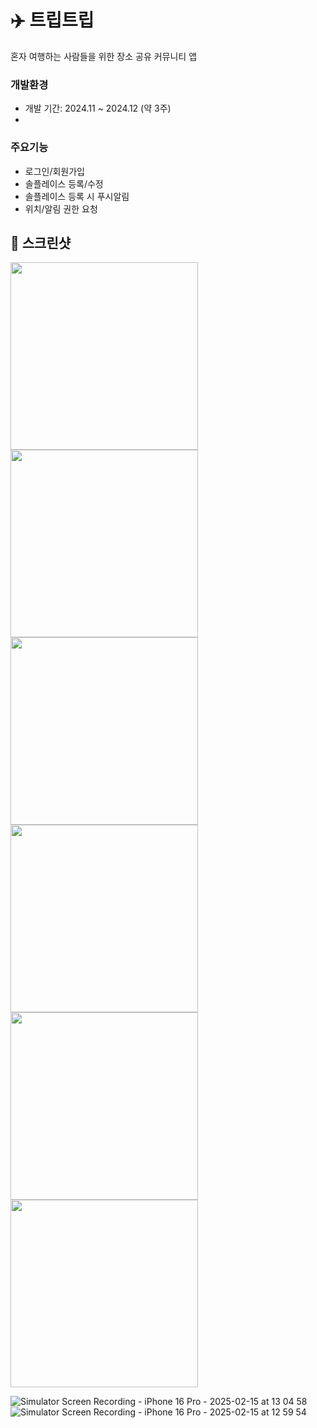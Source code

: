 # ✈️ 트립트립
혼자 여행하는 사람들을 위한 장소 공유 커뮤니티 앱

### 개발환경
- 개발 기간: 2024.11 ~ 2024.12 (약 3주)
- 

### 주요기능
- 로그인/회원가입
- 솔플레이스 등록/수정
- 솔플레이스 등록 시 푸시알림
- 위치/알림 권한 요청

## 📸 스크린샷

<img style="width:300px;" src="https://github.com/user-attachments/assets/1b225f64-6ec3-4624-a9ff-9d8d8e8d7838" />
<img style="width:300px;" src="https://github.com/user-attachments/assets/22ba401e-1f35-4f26-8582-49490cca4ad2" />
<img style="width:300px;" src="https://github.com/user-attachments/assets/6174aa61-bc0b-4fc4-bcfd-20340f24f001" />
<img style="width:300px;" src="https://github.com/user-attachments/assets/21e25520-12bf-48d1-8762-7fd8ce6532eb" />
<img style="width:300px;" src="https://github.com/user-attachments/assets/6f0726a6-8a7d-43c7-a528-f2b0bc52e0bf" />
<img style="width:300px;" src="https://github.com/user-attachments/assets/885d4dab-764f-4d8e-bc2f-a5be5917646b" />


![Simulator Screen Recording - iPhone 16 Pro - 2025-02-15 at 13 04 58](https://github.com/user-attachments/assets/66b6343c-1a95-47f5-9e95-4b228236c3e0)
![Simulator Screen Recording - iPhone 16 Pro - 2025-02-15 at 12 59 54](https://github.com/user-attachments/assets/261f87d2-be3c-4e31-9f0f-c4ba9e8d0e5b)
